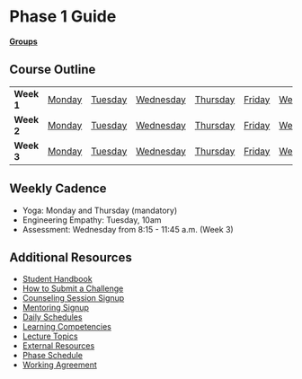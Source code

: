 # Phase 1 Guide

**[Groups](../../wiki/groups.md)**

## Course Outline

<table>
  <tr>
    <td><b>Week 1</b></td>
    <td><a href="week-1/monday.md">Monday</a></td>
    <td><a href="week-1/tuesday.md">Tuesday</td>
    <td><a href="week-1/wednesday.md">Wednesday</td>
    <td><a href="week-1/thursday.md">Thursday</td>
    <td><a href="week-1/friday.md">Friday</td>
    <td><a href="week-1/weekend.md">Weekend</td>
  </tr>
  <tr>
    <td><b>Week 2</b></td>
    <td><a href="week-2/monday.md">Monday</td>
    <td><a href="week-2/tuesday.md">Tuesday</td>
    <td><a href="week-2/wednesday.md">Wednesday</td>
    <td><a href="week-2/thursday.md">Thursday</td>
    <td><a href="week-2/friday.md">Friday</td>
    <td><a href="week-2/weekend.md">Weekend</td>
  </tr>
  <tr>
    <td><b>Week 3</b></td>
    <td><a href="week-3/monday.md">Monday</td>
    <td><a href="week-3/tuesday.md">Tuesday</td>
    <td><a href="week-3/wednesday.md">Wednesday</td>
    <td><a href="week-3/thursday.md">Thursday</td>
    <td><a href="week-3/friday.md">Friday</td>
    <td><a href="week-3/weekend.md">Weekend</td>
  </tr>
</table>

## Weekly Cadence

- Yoga: Monday and Thursday (mandatory)
- Engineering Empathy: Tuesday, 10am
- Assessment: Wednesday from 8:15 - 11:45 a.m. (Week 3)

## Additional Resources
- [Student Handbook](../../../student-handbook)
- [How to Submit a Challenge](resources/how-to-submit.md)
- [Counseling Session Signup](resources/counseling_instructions.md)
- [Mentoring Signup](http://mentoring.devbootcamp.com/)
- [Daily Schedules](resources/daily_schedules.md)
- [Learning Competencies](resources/competencies.md)
- [Lecture Topics](resources/lectures.md)
- [External Resources](resources/resources.md)
- [Phase Schedule](resources/schedule.md)
- [Working Agreement](resources/working-agreement.md)
